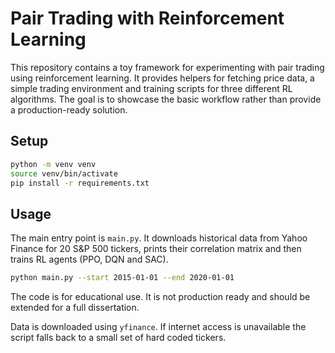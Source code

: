 # Pair Trading with Reinforcement Learning

This repository contains a toy framework for experimenting with pair trading using reinforcement learning.  It provides helpers for fetching price data, a simple trading environment and training scripts for three different RL algorithms.  The goal is to showcase the basic workflow rather than provide a production-ready solution.

## Setup

```bash
python -m venv venv
source venv/bin/activate
pip install -r requirements.txt
```

## Usage

The main entry point is `main.py`. It downloads historical data from Yahoo Finance for 20 S&P 500 tickers, prints their correlation matrix and then trains RL agents (PPO, DQN and SAC).

```bash
python main.py --start 2015-01-01 --end 2020-01-01
```

The code is for educational use. It is not production ready and should be extended for a full dissertation.

Data is downloaded using `yfinance`. If internet access is unavailable the script
falls back to a small set of hard coded tickers.

